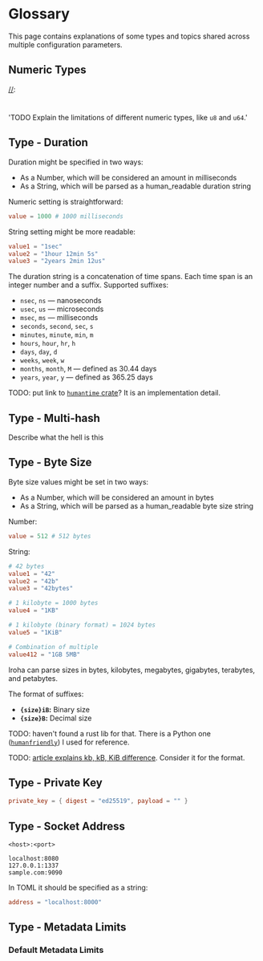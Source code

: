 # Glossary

This page contains explanations of some types and topics shared across
multiple configuration parameters.

## Numeric Types

[//]:
  #
  'TODO Explain the limitations of different numeric types, like `u8` and `u64`.'

## Type - Duration

Duration might be specified in two ways:

- As a Number, which will be considered an amount in milliseconds
- As a String, which will be parsed as a human_readable duration string

Numeric setting is straightforward:

```toml
value = 1000 # 1000 milliseconds
```

String setting might be more readable:

```toml
value1 = "1sec"
value2 = "1hour 12min 5s"
value3 = "2years 2min 12us"
```

The duration string is a concatenation of time spans. Each time span is an
integer number and a suffix. Supported suffixes:

- `nsec`, `ns` &mdash; nanoseconds
- `usec`, `us` &mdash; microseconds
- `msec`, `ms` &mdash; milliseconds
- `seconds`, `second`, `sec`, `s`
- `minutes`, `minute`, `min`, `m`
- `hours`, `hour`, `hr`, `h`
- `days`, `day`, `d`
- `weeks`, `week`, `w`
- `months`, `month`, `M` &mdash; defined as $30.44$ days
- `years`, `year`, `y` &mdash; defined as $365.25$ days

TODO: put link to
[`humantime` crate](https://docs.rs/humantime/latest/humantime/fn.parse_duration.html)?
It is an implementation detail.

## Type - Multi-hash

Describe what the hell is this

## Type - Byte Size

Byte size values might be set in two ways:

- As a Number, which will be considered an amount in bytes
- As a String, which will be parsed as a human_readable byte size string

Number:

```toml
value = 512 # 512 bytes
```

String:

```toml
# 42 bytes
value1 = "42"
value2 = "42b"
value3 = "42bytes"

# 1 kilobyte = 1000 bytes
value4 = "1KB"

# 1 kilobyte (binary format) = 1024 bytes
value5 = "1KiB"

# Combination of multiple
value412 = "1GB 5MB"
```

Iroha can parse sizes in bytes, kilobytes, megabytes, gigabytes, terabytes,
and petabytes.

The format of suffixes:

- **`{size}iB`:** Binary size
- **`{size}B`:** Decimal size

TODO: haven't found a rust lib for that. There is a Python one
([`humanfriendly`](https://humanfriendly.readthedocs.io/en/latest/api.html?highlight=parse_size#humanfriendly.parse_size))
I used for reference.

TODO:
[article explains kb, kB, KiB difference](https://web.archive.org/web/20150324153922/https://pacoup.com/2009/05/26/kb-kb-kib-whats-up-with-that/).
Consider it for the format.

## Type - Private Key

```toml
private_key = { digest = "ed25519", payload = "" }
```

## Type - Socket Address

[//]: # 'TODO explain socket addresses'

```
<host>:<port>
```

```
localhost:8080
127.0.0.1:1337
sample.com:9090
```

In TOML it should be specified as a string:

```toml
address = "localhost:8000"
```

## Type - Metadata Limits

[//]: # 'TODO'

### Default Metadata Limits

[//]: # 'TODO Display the value here'
